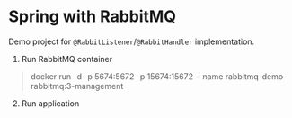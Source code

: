 # Spring with RabbitMQ
 Demo project for `@RabbitListener`/`@RabbitHandler` implementation.
1. Run RabbitMQ container
> docker run -d -p 5674:5672 -p 15674:15672 --name rabbitmq-demo rabbitmq:3-management
2. Run application
